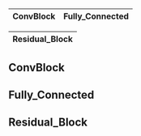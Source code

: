 # 

|**ConvBlock**|**Fully_Connected**|
|-----|-----|


|**Residual_Block**|
|-----|


## **ConvBlock**

## **Fully_Connected**

## **Residual_Block**

